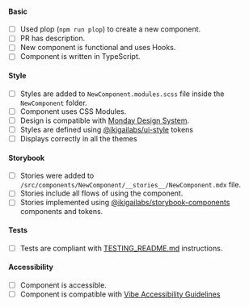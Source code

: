 <!--

Please go over the checklist and make sure all conditions are met.

--->

#### Basic

- [ ] Used plop (`npm run plop`) to create a new component.
- [ ] PR has description.
- [ ] New component is functional and uses Hooks.
- [ ] Component is written in TypeScript.

#### Style

- [ ] Styles are added to `NewComponent.modules.scss` file inside the `NewComponent` folder.
- [ ] Component uses CSS Modules.
- [ ] Design is compatible with [Monday Design System](https://design.monday.com/).
- [ ] Styles are defined using [@ikigailabs/ui-style](https://github.com/mondaycom/@ikigailabs/origami-design/tree/master/packages/style) tokens
- [ ] Displays correctly in all the themes

#### Storybook

- [ ] Stories were added to `/src/components/NewComponent/__stories__/NewComponent.mdx` file.
- [ ] Stories include all flows of using the component.
- [ ] Stories implemented using [@ikigailabs/storybook-components](https://github.com/mondaycom/@ikigailabs/origami-design/tree/master/packages/storybook-blocks) components and tokens.

#### Tests

- [ ] Tests are compliant with [TESTING_README.md](/packages/core/TESTING_README.md) instructions.

#### Accessibility

- [ ] Component is accessible.
- [ ] Component is compatible with [Vibe Accessibility Guidelines](https://style.monday.com/?path=/docs/foundations-accessibility--docs)
